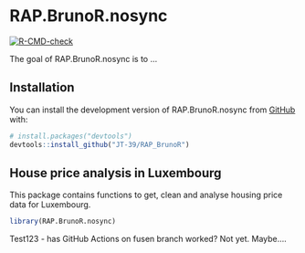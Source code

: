 
<!-- README.md is generated from README.Rmd. Please edit that file -->

# RAP.BrunoR.nosync

<!-- badges: start -->

[![R-CMD-check](https://github.com/JT-39/RAP_BrunoR/actions/workflows/R-CMD-check.yaml/badge.svg)](https://github.com/JT-39/RAP_BrunoR/actions/workflows/R-CMD-check.yaml)
<!-- badges: end -->

The goal of RAP.BrunoR.nosync is to …

## Installation

You can install the development version of RAP.BrunoR.nosync from
[GitHub](https://github.com/) with:

``` r
# install.packages("devtools")
devtools::install_github("JT-39/RAP_BrunoR")
```

## House price analysis in Luxembourg

This package contains functions to get, clean and analyse housing price
data for Luxembourg.

``` r
library(RAP.BrunoR.nosync)
```

Test123 - has GitHub Actions on fusen branch worked? Not yet. Maybe….
